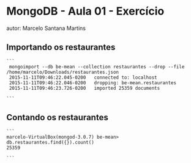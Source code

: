 # MongoDB - Aula 01 - Exercício
autor: Marcelo Santana Martins

## Importando os restaurantes

    ```
     mongoimport --db be-mean --collection restaurantes --drop --file /home/marcelo/Downloads/restaurantes.json
     2015-11-11T09:46:22.045-0200	connected to: localhost
     2015-11-11T09:46:22.046-0200	dropping: be-mean.restaurantes
     2015-11-11T09:46:23.726-0200	imported 25359 documents

    ```

## Contando os restaurantes

    ```
    marcelo-VirtualBox(mongod-3.0.7) be-mean> db.restaurantes.find({}).count()
    25359

    ```

